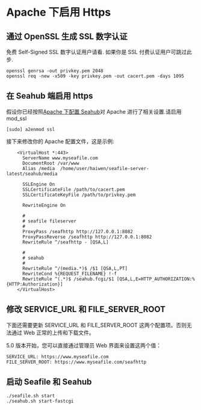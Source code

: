 # Apache 下启用 Https

## 通过 OpenSSL 生成 SSL 数字认证


免费 Self-Signed SSL 数字认证用户请看. 如果你是 SSL 付费认证用户可跳过此步.

    openssl genrsa -out privkey.pem 2048
    openssl req -new -x509 -key privkey.pem -out cacert.pem -days 1095

## 在 Seahub 端启用 https

假设你已经按照[Apache 下配置 Seahub](deploy_with_apache.md)对 Apache 进行了相关设置.请启用 mod\_ssl

    [sudo] a2enmod ssl

接下来修改你的 Apache 配置文件，这是示例:

```
    <VirtualHost *:443>
      ServerName www.myseafile.com
      DocumentRoot /var/www
      Alias /media  /home/user/haiwen/seafile-server-latest/seahub/media

      SSLEngine On
      SSLCertificateFile /path/to/cacert.pem
      SSLCertificateKeyFile /path/to/privkey.pem

      RewriteEngine On

      #
      # seafile fileserver
      #
      ProxyPass /seafhttp http://127.0.0.1:8082
      ProxyPassReverse /seafhttp http://127.0.0.1:8082
      RewriteRule ^/seafhttp - [QSA,L]

      #
      # seahub
      #
      RewriteRule ^/(media.*)$ /$1 [QSA,L,PT]
      RewriteCond %{REQUEST_FILENAME} !-f
      RewriteRule ^(.*)$ /seahub.fcgi/$1 [QSA,L,E=HTTP_AUTHORIZATION:%{HTTP:Authorization}]
    </VirtualHost>
```

## 修改 SERVICE_URL 和 FILE_SERVER_ROOT

下面还需要更新 SERVICE_URL 和 FILE_SERVER_ROOT 这两个配置项。否则无法通过 Web 正常的上传和下载文件。

5.0 版本开始，您可以直接通过管理员 Web 界面来设置这两个值：
```
SERVICE_URL: https://www.myseafile.com
FILE_SERVER_ROOT: https://www.myseafile.com/seafhttp
```


## 启动 Seafile 和 Seahub

    ./seafile.sh start
    ./seahub.sh start-fastcgi
